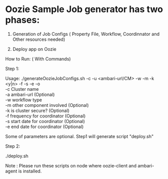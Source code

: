 # Oozie Sample Job generator has two phases:

1. Generation of Job Configs ( Property File, Workflow, Coordinnator and Other resources needed)

2. Deploy app on Oozie

How to Run: ( With Commands) 

Step 1:

Usage: ./generateOozieJobConfigs.sh -c <clustername> -u <ambari-url/CM> -w <workflow type> -m <otherComponent> -k <y|n> -f <frenquency> -s <startdate> -e <enddate> -o <oozie-url> \
	-c Cluster name\
	-a ambari-url (Optional)\
	-w workflow type\
	-m other component involved (Optional)\
	-k is cluster secure? (Optional)\
	-f frequency for coordinator (Optional)\
	-s start date for coordinator (Optional)\
	-e end date for coordinator (Optional)
    
Some of parameters are optional. Step1 will generate script "deploy.sh"
  
Step 2:

./deploy.sh 

Note : Please run these scripts on node where oozie-client and ambari-agent is installed.


